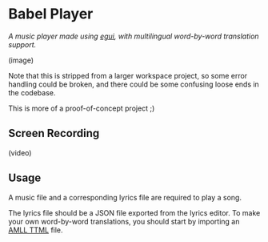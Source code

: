 # Babel Player

*A music player made using [egui](https://egui.rs), with multilingual word-by-word translation support.*

(image)

Note that this is stripped from a larger workspace project, so some error handling could be broken, and there could be some confusing loose ends in the codebase.

This is more of a proof-of-concept project ;)

## Screen Recording

(video)

## Usage

A music file and a corresponding lyrics file are required to play a song.

The lyrics file should be a JSON file exported from the lyrics editor. To make your own word-by-word translations, you should start by importing an [AMLL TTML](https://github.com/Steve-xmh/amll-ttml-tool) file.